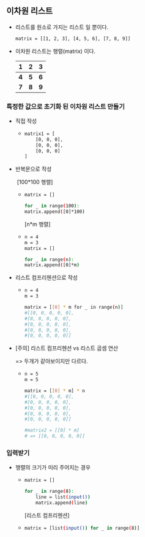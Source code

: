 ## 이차원 리스트

- 리스트를 원소로 가지는 리스트 일 뿐이다.

  ```bash
  matrix = [[1, 2, 3], [4, 5, 6], [7, 8, 9]]
  ```

- 이차원 리스트는 행렬(matrix) 이다.

  | 1     | 2     | 3     |
  | ----- | ----- | ----- |
  | **4** | **5** | **6** |
  | **7** | **8** | **9** |

  

### 특정한 값으로 초기화 된 이차원 리스트 만들기

- 직접 작성

  - ```bash
    matrix1 = [
    	[0, 0, 0],
    	[0, 0, 0],
    	[0, 0, 0]
    ]
    ```

- 반복문으로 작성

  ​		[100*100 행렬]

  - ```bash
    matrix = []
    
    for _ in range(100):
    matrix.append([0]*100)
    ```

    [n*m 행렬]

  - ```bash
    n = 4
    m = 3
    matrix = []
    
    for _ in range(n):
    matrix.append([0]*m)
    ```

- 리스트 컴프리헨션으로 작성

  - ```bash
    n = 4
    m = 3
    
    matrix = [[0] * m for _ in range(n)]
    #[[0, 0, 0, 0, 0],
    #[0, 0, 0, 0, 0],
    #[0, 0, 0, 0, 0],
    #[0, 0, 0, 0, 0],
    #[0, 0, 0, 0, 0]]
    ```

- [주의] 리스트 컴프리헨션 vs 리스트 곱셈 연산

  => 두개가 같아보이지만 다르다.

  - ```bash
    n = 5
    m = 5
    
    matrix = [[0] * m] * n
    #[[0, 0, 0, 0, 0],
    #[0, 0, 0, 0, 0],
    #[0, 0, 0, 0, 0],
    #[0, 0, 0, 0, 0],
    #[0, 0, 0, 0, 0]]
    
    #matrix2 = [[0] * m]
    # => [[0, 0, 0, 0, 0]]
    ```



### 입력받기

- 행렬의 크기가 미리 주어지는 경우

  - ```bash
    matrix = []
    
    for _ in range(8):
    	line = list(input())
    	matrix.append(line)
    ```

    [리스트 컴프리헨션]

  - ```bash
    matrix = [list(input()) for _ in range(8)]
    ```

    

